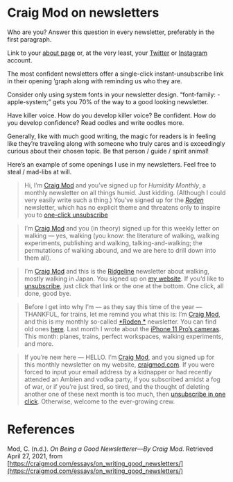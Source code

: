 # Craig Mod on newsletters

Who are you? Answer this question in every newsletter, preferably in the first paragraph.

Link to your [about page](https://craigmod.com/about/) or, at the very least, your [Twitter](https://twitter.com/craigmod/) or [Instagram](https://instagram.com/craigmod/) account.

The most confident newsletters offer a single-click instant-unsubscribe link in their opening ’graph along with reminding us who they are.

Consider only using system fonts in your newsletter design. “font-family: -apple-system;” gets you 70% of the way to a good looking newsletter.

Have killer voice. How do you develop killer voice? Be confident. How do you develop confidence? Read oodles and write oodles more.

Generally, like with much good writing, the magic for readers is in feeling like they’re traveling along with someone who truly cares and is exceedingly curious about their chosen topic. Be that person / guide / spirit animal!

Here’s an example of some openings I use in my newsletters. Feel free to steal / mad-libs at will.

> Hi, I’m [Craig Mod](https://craigmod.com/about/) and you’ve signed up for *Humidity Monthly*, a monthly newsletter on all things humid. Just kidding. (Although I could very easily write such a thing.) You’ve signed up for the [*Roden*](https://craigmod.com/roden/) newsletter, which has no explicit theme and threatens only to inspire you to [one-click unsubscribe](https://craigmod.com/essays/on_writing_good_newsletters/#)

> I’m [Craig Mod](https://craigmod.com/about/) and you (in theory) signed up for this weekly letter on walking — yes, walking (you know: the literature of walking, walking experiments, publishing and walking, talking-and-walking; the permutations of walking abound, and we are here to drill down into them all).

> I’m [Craig Mod](https://craigmod.com/about/) and this is the [Ridgeline](https://craigmod.com/ridgeline/) newsletter about walking, mostly walking in Japan. You signed up on [my website](https://craigmod.com/). If you’d like to [unsubscribe](https://craigmod.com/essays/on_writing_good_newsletters/#), just click that link or the one at the bottom. One click, all done, good bye.

> Before I get into why I’m — as they say this time of the year — THANKFUL, for trains, let me remind you what this is: I’m [Craig Mod](https://craigmod.com/about/), and this is my monthly so-called [*Roden *](https://craigmod.com/roden/) newsletter. You can find old ones [here](https://craigmod.com/roden/). Last month I wrote about the [iPhone 11 Pro’s cameras](https://craigmod.com/roden/031/). This month: planes, trains, perfect workspaces, walking experiments, and more.

> If you’re new here — HELLO. I’m [Craig Mod](https://craigmod.com/about/), and you signed up for this monthly newsletter on my website, [craigmod.com](https://craigmod.com/). If you were forced to input your email address by a kidnapper or had recently attended an Ambien and vodka party, if you subscribed amidst a fog of war, or if you’re just tired, so tired, and the thought of deleting another one of these next month is too much, then [unsubscribe in one click](https://craigmod.com/essays/on_writing_good_newsletters/#). Otherwise, welcome to the ever-growing crew.

# References

Mod, C. (n.d.). *On Being a Good Newsletterer—By Craig Mod*. Retrieved April 27, 2021, from [https://craigmod.com/essays/on_writing_good_newsletters/](https://craigmod.com/essays/on_writing_good_newsletters/)

